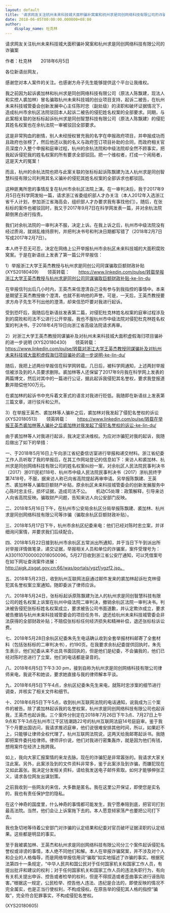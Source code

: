 ```yaml
---
layout: default
title: '请求网友关注杭州未来科技城大面积骗补窝案和杭州求是同创网络科技有限公司的诈骗案'
date: 2018-06-05T00:00:00.000000+08:00
author:
    display_name: 杜克林
---
```


请求网友关注杭州未来科技城大面积骗补窝案和杭州求是同创网络科技有限公司的诈骗案

作者：杜克林　　2018年6月5日

各位新语丝网友，

感谢您对本人案件的关注。也感谢方舟子先生能够提供这个平台让我维权。

我之前因为起诉裘加林和杭州求是同创网络科技有限公司（原法人陈飘建，现法人和实控人裘加林）冒名骗取杭州未来科技城的创业项目支持，起诉二被告，在杭州未来科技城管委会创新发展中心主任陈时忠（副处级）的渎职和破坏证据情况下，造成杭州市余杭区法院驳回本人起诉二被告的侵犯姓名权案的全部要求。同期，与此案相关联的张标标起诉杭州求是同创智慧科技有限公司（原法人陈飘建）的侵犯其姓名权案也在余杭法院一审被驳回全部要求。

这是非常狗血的剧情，别人未经授权冒充我的名字在申报政府项目，并申报成功而且政府也张榜了，然后他还以我的名义与政府签订项目补助的合同，而政府相关官员深度介入整个申报和庭审过程，杭州的余杭法院和中级法院却全然不顾事实，把我起诉侵犯我的姓名权案的所有要求全部驳回。把一个维权者，打成一个闹局者，这是天大的冤案！

而且，杭州的余杭法院也把与此案关联的张标标起诉陈飘建为法人杭州求是同创智慧科技有限公司利用其名义骗补的侵犯其姓名权案的全部诉求也都驳回。

这种匪夷所思的事情反复在杭州市余杭区法院上演。在一审判决后，我于2017年9月5日在科学网发帖一篇，请求浙江省委组织部人才办关注（本人2012年入选浙江省千人计划，参加浙江省海高会，组织部人才办要求我有事找他们）。随后，在张标标的案件也被驳回时，我又于2017年9月7日在科学网发表一篇，并对余杭法院颠倒黑白进行指责。

我们对余杭法院的一审判决不服，决定上诉。在我上诉之后，杭州市中级法院没有经过质询，就胡乱维持原判，并把判决书号和判决日期都写错了（2018年2月7日写成2017年2月7日）。

本人终于忍无可忍，决定在网络上公开举报杭州市余杭区未来科技城的大面积腐败窝案。于是在新语丝上发表了第一篇公开举报信：

1）举报浙江大学王英杰教授与杭州求是同创公司同谋骗取巨额财政补贴 (XYS20180409)　　领英转载：　　https://www.linkedin.com/pulse/转载举报浙江大学王英杰教授与杭州求是同创公司同谋骗取巨额财政补贴-ke-lin-du

在举报信刊出后几小时内，王英杰来信澄清自己没有参与到我指控的事情中。本来是期望王英杰教授做个澄清，也就不影响他的声誉。可是，一天后，王英杰教授要求方舟子先生不刊出他的澄清，却来信恐吓要对我进行起诉。

受到恐吓后，我随后在新语丝发表第二篇，对侵犯杜克林姓名权案的庭审过程涉及到的腐败和司法不公进行公开举报。我也不服杭州市中级法院对侵犯杜克林姓名权案的判决书，于2018年4月19日向浙江省高级法院请求再审。

2）对浙江大学王英杰教授同谋骗补及对杭州未来科技城大面积虚假海归项目骗补的进一步说明 (XYS20180430)　　领英转载：　　https://www.linkedin.com/pulse/转载对浙江大学王英杰教授同谋骗补及对杭州未来科技城大面积虚假海归项目骗补的进一步说明-ke-lin-du/

随后，我把上述两份举报信在科学网转载。几日后，被科学网通知，上述两封举报信被涉及到的人员要求删除。裘加林等人还保留了2017年9月我在科学网上发表的两篇博文，然后对其中的一篇进行公证，据此起诉我侵犯其名誉权，要求我登报道歉并赔偿他100万元。

在裘加林的起诉书中充斥着文革式的语言对我进行贬低。我随即在新语丝上发表第三篇文章，进行驳斥和公开。

3）在举报王英杰、裘加林等人骗补之后，裘加林对我发起了侵犯名誉权的诉讼 (XYS20180513)　　领英转载：　　https://www.linkedin.com/pulse/转载在举报王英杰裘加林等人骗补之后裘加林对我发起了侵犯名誉权的诉讼-ke-lin-du/

由于裘加林等人对我进行起诉，我决定坚决维权。为应对诈骗犯对我的起诉，我随后做出了如下的举措：

一、于2018年5月16日上午向浙江省纪委信访室进行举报和递交材料。浙江省纪委工作人员听取了我的举报后，在其工作网站登记的信息如下：来访人和裘加林、杭州求是同创网络科技有限公司的姓名权案纠纷一案，对余杭区人民法院民事判决书（2017）浙011民初118号、杭州市中级人民法院民事判决书（2017）浙杭民终字第7418号，不服，据来访人称已向省高院提起再审申请。另举报陈飘建、王英杰、裘加林等人骗取巨额财产补贴，原余杭区未来科技城管委会的创新发展服务中心陈时忠主任，损坏证据，造成司法不公。　　机动C5处理：政策解释，引导来访人向省高院反映。骗取财产问题，告知来访人向公安部门反映。

二、2018年5月16日下午，在杭州市公安局余杭区分局举报陈飘建、裘加林、杭州求是同创网络科技有限公司等诈骗（骗取余杭区巨额财政补贴）。

三、2018年5月17日下午，杭州市余杭区纪委来电：他们已经对陈时忠立案，并详细询问案情，并要求我们后续配合。

四、2018年5月22日接到杭州市余杭区五常派出所通知，并于当日下午到派出所对举报详情做笔录，递交证据，举报相关人员和单位的诈骗案，案件受理号为：A3301107000002018050096。5月27日收到浙江省公安厅通知，可以凭借案号在如下网址查询案件进展：http://ajgk.zjsgat.gov.cn:66/was/portals/ygzf/ygzf2.jsp。

五、2018年5月23日，收到杭州互联网法庭通过邮件发来的裘加林起诉杜克林侵犯其名誉权案立案通知。随即委派了律师应诉。

六、2018年5月24日，张标标起诉原陈飘建为法人的杭州求是同创智慧科技有限公司的姓名权案上诉案在杭州中级法院二审判决，撤销余杭区法院一审判决书。判决被告侵犯张标标姓名权案成立，要求被告公司书面道歉，并认定欺诈成立，要求被告撤销与杭州未来科技城管委会的项目任务书，退还给杭州未来科技城管委会非法获得的全部财政补贴；不赔偿张标标任何经济损失和精神补偿，退还张标标诉讼费。

七、2018年5月28日余杭区纪委朱先生电话确认收到全套举报材料邮寄了全套材料（包括张标标的二审判决书），约190页。在我要求余杭纪委提供回执时，朱先生表示，他们纪委从来不出具书面回执的，但是他们是纪委，不会骗我的，他们已经对陈时忠进行了立案，他们的电话都是录音的。

八、2018年6月5日下午3:30 pm，接到自称为杭州求是同创网络科技有限公司律师来电，我说不和她谈，要求她直接与我的律师解本平谈。

九、2018年6月5日下午4点，余杭区纪委朱先生来电，就陈时忠涉案的细节进行调查，并核实了相关文件和细节。

十、2018年6月5日下午5点，收到杭州互联网法院的电话通知，说我成为三个案件的被告。除了裘加林起诉我的名誉权案，杭州求是同创网络科技有限公司也起诉我，王英杰也起诉我。三个案件分别定在2018年7月26日下午3点、7月27日上午9点和下午3点在杭州市江干区钱潮路22号的杭州互联网法庭14号庭庭审。鉴于我下个月要出国访问，我请求推迟庭审，他们说很难安排其他时间，所以，如果赶不上，只能够让律师全权代理了。杭州互联网法院说，这两天给我邮寄起诉书。我随即把案件委托给律师。律师评价说，他们对我进行密集轰炸，就是因为他们有钱，想用案件在经济上拖跨我。

如上，我向大家汇报案情的来龙去脉。现在的诈骗犯是非常嚣张的。我请求大家关注此案。另外，此案涉及到的文件资料非常多，鉴于此案涉及到诈骗，而嫌犯现在又如此嚣张。我决定分发相关资料，请给我发送电子邮件索取。如何才能够伸张正义，请求各位网友出谋划策。

之前我收到一些网友的来信，大多数是匿名。我在这里公开保证，即使您是实名的，我也有责任保护您的隐私。

在这个神奇的国度里，什么神奇的事情都可能发生，我宁愿奉陪到底，把官司打到最高法院。当然，他们会让上诉案拖下去的。本人愿意倾家荡产也要把公司打下去。

我也急切地等待着公安部门对诈骗的认定结果和纪委对官员破坏证据渎职的认定结果。这些都是明显的事实。

至于我被裘加林、王英杰和杭州求是同创网络科技有限公司分三个案件起诉侵犯名誉权或诽谤的事情，本人绝不同他们和解。本人在举报诈骗窝案，并不涉及对个人和企业的人格侮辱，而是网络举报信用词“骗取”如实地描述了诈骗的事实。根据宪法第四十一条规定，“中华人民共和国公民对于任何国家机关和国家工作人员，有提出批评和建议的权利；对于任何国家机关和国家工作人员的违法失职行为，有向有关机关提出申诉、控告或者检举的权利，但是不得捏造或者歪曲事实进行诬告陷害。”根据这一规定，公民检举、控告他人违法、违纪是合法的，即使反映的情况不完全属实，也是正当行使权利，不构成侵权。在原告举的侵犯其人格的指控“骗取”，完全符合犯罪事实，不构成侵犯名誉权。

(XYS20180605)

